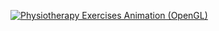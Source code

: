 [![Physiotherapy Exercises Animation (OpenGL)](http://img.youtube.com/vi/HnEtkhV3gA4/0.jpg)](https://www.youtube.com/watch?v=HnEtkhV3gA4 "Computer Graphics Final Project - Physiotherapy Exercises Animation (OpenGL)")